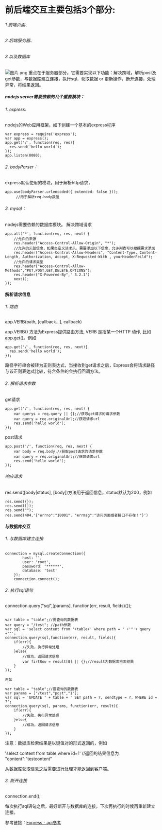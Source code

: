 # 前后端交互主要包括3个部分:
###### 1.前端页面、
###### 2.后端服务器、
###### 3.以及数据库
![图片.png](http://upload-images.jianshu.io/upload_images/8048507-ee28a89a9d3b1e70.png?imageMogr2/auto-orient/strip%7CimageView2/2/w/1240)
重点在于服务器部分，它需要实现以下功能：解决跨域，解析post及get参数，与数据库建立连接，执行sql，获取数据 or 更新操作，断开连接，处理异常，将结果返回。

#####  nodejs server需要依赖的几个重要模块：

###### 1. express:

nodejs的Web应用框架，如下创建一个基本的express程序
```
var express = require('express');
var app = express();
app.get('/', function(req, res){
  res.send('hello world');
});
app.listen(8080);
```
###### 2. bodyParser：

express默认使用的模块，用于解析http请求，
```
app.use(bodyParser.urlencoded({ extended: false }));
     //用于解析req.body数据
```
###### 3. mysql：

nodejs需要依赖的数据库模块。
解决跨域请求
```
app.all('*', function(req, res, next) {
    //允许的来源
    res.header("Access-Control-Allow-Origin", "*");
    //允许的头部信息，如果自定义请求头，需要添加以下信息，允许列表可以根据需求添加
    res.header("Access-Control-Allow-Headers", "Content-Type, Content-Length, Authorization, Accept, X-Requested-With , yourHeaderFeild");
    //允许的请求类型
    res.header("Access-Control-Allow-Methods","PUT,POST,GET,DELETE,OPTIONS");
    res.header("X-Powered-By",' 3.2.1')
    next();
});
```
#### 解析请求信息

###### 1. 路由

app.VERB(path, [callback...], callback)

app.VERB() 方法为Express提供路由方法, VERB 是指某一个HTTP 动作, 比如 app.get()。例如
```
app.get('/', function(req, res, next){
  res.send('hello world');
});
```
路径字符串会被转为正则表达式，当接收到get请求之后，Express会将请求路径与该正则表达式比较，符合条件的会执行回调方法。

###### 2. 解析请求参数

get请求
```
app.get('/', function(req, res, next) {
    var querys = req.query || {};//获取get请求的请求参数
    var query = req.originalUrl;//获取请求url
    res.send('hello world');
});
```
post请求
```
app.post('/', function(req, res, next) {
    var body = req.body;//获取post请求的请求参数
    var query = req.originalUrl;//获取请求url
    res.send('hello world');
});
```
###### 响应请求

res.send([body|status], [body])方法用于返回信息，status默认为200，例如
```
res.send({});
res.send([]);
res.send("");
res.send(404,'{"errno":"10001", "errmsg":"访问页面或者接口不存在！"}')
```
#### 与数据库交互

###### 1. 与数据库建立连接
```
connection = mysql.createConnection({
        host: '',
        user: 'root',
        password: '******',
        database: 'test'
    });
    connection.connect();
```
###### 2. 执行sql语句

connection.query("sql",[params], function(err, result, fields){});

```

var table = "table";//要查询的数据表
var query = "/test"; //path参数
var sql = 'select content from '+table+' where path = ' +'"'+ query +'"';
connection.query(sql,function(err, result, fields){
    if(err){
        //失败，执行异常处理
    }else{
        //成功，返回请求信息
        var firtRow = result[0] || {};//result为数据库检索结果
    }
});

再如

var table = "table";//要查询的数据表
var params = ["/test","post","1"];
var sql = 'UPDATE ' + table + ' SET path = ?, sendtype = ?, WHERE id = ?';
connection.query(sql, params, function(err, result){
    if(err){
        //失败，执行异常处理
    }else{
        //成功，返回请求信息
    }
});
```
注意：数据库检索结果是以键值对的形式返回的，例如

'select content from table where id=1'
//返回的结果信息为
"content":"testcontent"

从数据库获取信息之后需要进行处理才能返回到客户端。

###### 3. 断开连接

connection.end();

每次执行sql语句之后，最好断开与数据库的连接，下次再执行的时候再重新建立连接。

参考链接：[Express - api参考](http://link.zhihu.com/?target=http%3A//expressjs.jser.us/3x_zh-cn/api.html%23req.params)